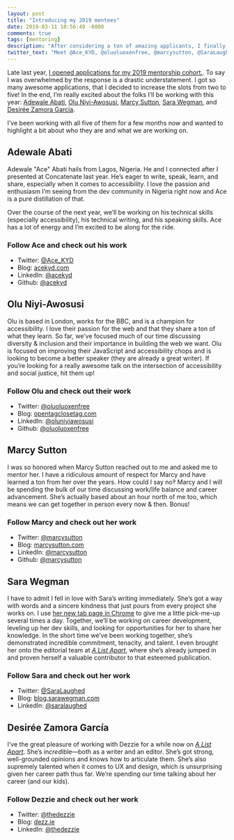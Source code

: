 ```yaml
---
layout: post
title: "Introducing my 2019 mentees"
date: 2019-03-11 10:56:49 -0800
comments: true
tags: [mentoring]
description: "After considering a ton of amazing applicants, I finally selected my 2019 mentee cohort. They are Adewale Abati, Olu Niyi-Awosusi, Marcy Sutton, Sara Wegman, and Desirée Zamora García."
twitter_text: "Meet @Ace_KYD, @oluoluoxenfree, @marcysutton, @SaraLaughed, @thedezzie, my 2019 mentees"
---
```


Late last year, [I opened applications for my 2019 mentorship cohort.](https://www.aaron-gustafson.com/notebook/mentorship-2018-2019/). To say I was overwhelmed by the response is a drastic understatement. I got so many awesome applications, that I decided to increase the slots from two to five! In the end, I’m really excited about the folks I’ll be working with this year: [Adewale Abati](https://twitter.com/Ace_KYD), [Olu Niyi-Awosusi](https://twitter.com/oluoluoxenfree), [Marcy Sutton](https://twitter.com/marcysutton), [Sara Wegman](https://twitter.com/SaraLaughed), and [Desirée Zamora García](https://twitter.com/thedezzie).

I’ve been working with all five of them for a few months now and wanted to highlight a bit about who they are and what we are working on.

<!-- more -->

## Adewale Abati

Adewale "Ace" Abati hails from Lagos, Nigeria. He and I connected after I presented at Concatenate last year. He’s eager to write, speak, learn, and share, especially when it comes to accessibility. I love the passion and enthusiasm I’m seeing from the dev community in Nigeria right now and Ace is a pure distillation of that.

Over the course of the next year, we’ll be working on his technical skills (especially accessibility), his technical writing, and his speaking skills. Ace has a lot of energy and I’m excited to be along for the ride.

### Follow Ace and check out his work

* Twitter: [@Ace_KYD](https://twitter.com/Ace_KYD)
* Blog: [acekyd.com](https://www.acekyd.com/posts/)
* LinkedIn: [@acekyd](https://www.linkedin.com/in/acekyd/)
* Github: [@acekyd](https://github.com/acekyd/)

## Olu Niyi-Awosusi

Olu is based in London, works for the BBC, and is a champion for accessibility. I love their passion for the web and that they share a ton of what they learn. So far, we’ve focused much of our time discussing diversity & inclusion and their importance in building the web we want. Olu is focused on improving their JavaScript and accessibility chops and is looking to become a better speaker (they are already a great writer). If you’re looking for a really awesome talk on the intersection of accessibility and social justice, hit them up!

### Follow Olu and check out their work

* Twitter: [@oluoluoxenfree](https://twitter.com/oluoluoxenfree)
* Blog: [opentagclosetag.com](https://www.opentagclosetag.com/)
* LinkedIn: [@oluniyiawosusi](https://linkedin.com/in/oluniyiawosusi)
* Github: [@oluoluoxenfree](https://github.com/oluoluoxenfree)

## Marcy Sutton

I was so honored when Marcy Sutton reached out to me and asked me to mentor her. I have a ridiculous amount of respect for Marcy and have learned a ton from her over the years. How could I say no‽ Marcy and I will be spending the bulk of our time discussing work/life balance and career advancement. She’s actually based about an hour north of me too, which means we can get together in person every now & then. Bonus!

### Follow Marcy and check out her work

* Twitter: [@marcysutton](https://twitter.com/marcysutton)
* Blog: [marcysutton.com](https://marcysutton.com/)
* LinkedIn: [@marcysutton](https://linkedin.com/in/marcysutton)
* Github: [@marcysutton](https://github.com/marcysutton)

## Sara Wegman

I have to admit I fell in love with Sara’s writing immediately. She’s got a way with words and a sincere kindness that just pours from every project she works on. I use [her new tab page in Chrome](https://chrome.google.com/webstore/detail/compliment-dash/eajkjmekalfpnjefbfamhljegbipjkbl?hl=en) to give me a little pick-me-up several times a day. Together, we’ll be working on career development, leveling up her dev skills, and looking for opportunities for her to share her knowledge. In the short time we’ve been working together, she’s demonstrated incredible commitment, tenacity, and talent. I even brought her onto the editorial team at [<cite>A List Apart</cite>](https://alistapart.com), where she’s already jumped in and proven herself a valuable contributor to that esteemed publication.

### Follow Sara and check out her work

* Twitter: [@SaraLaughed](https://twitter.com/SaraLaughed)
* Blog: [blog.sarawegman.com](https://blog.sarawegman.com/)
* LinkedIn: [@saralaughed](https://linkedin.com/in/saralaughed)

## Desirée Zamora García

I’ve the great pleasure of working with Dezzie for a while now on [<cite>A List Apart</cite>](https://alistapart.com). She’s in*cred*ible—both as a writer and an editor. She’s got strong, well-grounded opinions and knows how to articulate them. She’s also supremely talented when it comes to UX and design, which is unsurprising given her career path thus far. We’re spending our time talking about her career (and our kids).

### Follow Dezzie and check out her work

* Twitter: [@thedezzie](https://twitter.com/thedezzie)
* Blog: [dezz.ie](https://dezz.ie/)
* LinkedIn: [@thedezzie](https://linkedin.com/in/thedezzie)
